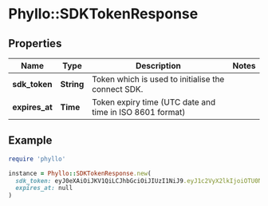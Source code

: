 # Phyllo::SDKTokenResponse

## Properties

| Name | Type | Description | Notes |
| ---- | ---- | ----------- | ----- |
| **sdk_token** | **String** | Token which is used to initialise the connect SDK. |  |
| **expires_at** | **Time** | Token expiry time (UTC date and time in ISO 8601 format) |  |

## Example

```ruby
require 'phyllo'

instance = Phyllo::SDKTokenResponse.new(
  sdk_token: eyJ0eXAiOiJKV1QiLCJhbGciOiJIUzI1NiJ9.eyJ1c2VyX2lkIjoiOTU0NmI0ZmUtY2VmNy00OGM0LWFiOWYtOTYwZGQwMDgwNzI4IiwidGVuYW50X2lkIjoiMjg1Yjc1Y2EtMjE5MS00ZWEyLWJkMzQtNDdjZGI4NDEzNmVkIiwidGVuYW50X2FwcF9pZCI6IjljOGY0ZTUyLWE4MmQtNGQ0Ny05MmQzLTdmNGQ4MGM4NWZkNiIsInByb2R1Y3RzIjpbIklOQ09NRSIsIkVOR0FHRU1FTlQiLCJFTkdBR0VNRU5UX0FVRElFTkNFIiwiSURFTlRJVFkiXSwiaXNzIjoiaHR0cHM6Ly9hcGkuc2FuZGJveC5nZXRwaHlsbG8uY29tIiwiYXVkIjoiaHR0cHM6Ly9hcGkuc2FuZGJveC5nZXRwaHlsbG8uY29tL3YxL2ludGVybmFsIiwiaWF0IjoxNjQ4NTc1NDQ3LjUyNTAxMywiZXhwIjoxNjQ5MTgwMjQ3LjUyNTAwMn0.0fvAvCTpD1mKukAPq5r2nktLaQuxYWK7vVz2-xNkawc,
  expires_at: null
)
```

